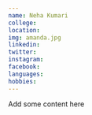 ```yaml
---
name: Neha Kumari
college:
location:
img: amanda.jpg
linkedin:
twitter:
instagram:
facebook:
languages:
hobbies:
---
```


Add some content here
